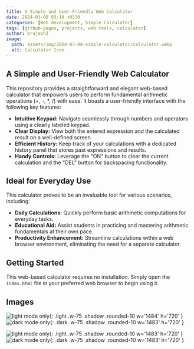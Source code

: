 ```yaml
---
title: A Simple and User-Friendly Web Calculator
date: 2024-03-08 03:14 +0530
categories: [Web development, Simple Calculator]
tags: [github-pages, projects, web tools, calculator]
author: brajesh3
image:
  path: assets/img/2024-03-08-simple-calculator/calculator.webp
  alt: Calculator Icon
---
```


## A Simple and User-Friendly Web Calculator

This repository provides a straightforward and elegant web-based calculator that empowers users to perform fundamental arithmetic operations (+, -, *, /) with ease. It boasts a user-friendly interface with the following key features:

* **Intuitive Keypad:** Navigate seamlessly through numbers and operators using a clearly labeled keypad.
* **Clear Display:** View both the entered expression and the calculated result on a well-defined screen.
* **Efficient History:** Keep track of your calculations with a dedicated history panel that stores past expressions and results.
* **Handy Controls:** Leverage the "ON" button to clear the current calculation and the "DEL" button for backspacing functionality.

## Ideal for Everyday Use

This calculator proves to be an invaluable tool for various scenarios, including:

* **Daily Calculations:** Quickly perform basic arithmetic computations for everyday tasks.
* **Educational Aid:** Assist students in practicing and mastering arithmetic fundamentals at their own pace.
* **Productivity Enhancement:** Streamline calculations within a web browser environment, eliminating the need for a separate calculator.

## Getting Started

This web-based calculator requires no installation. Simply open the `index.html` file in your preferred web browser to begin using it.

## Images

![light mode only](assets/img/2024-03-08-simple-calculator/calculator-light.webp){: .light .w-75 .shadow .rounded-10 w='1484' h='720' }
![dark mode only](assets/img/2024-03-08-simple-calculator/calculator-dark.webp){: .dark .w-75 .shadow .rounded-10 w='1483' h='720' }

![light mode only](assets/img/2024-03-08-simple-calculator/calculator-light-history.webp){: .light .w-75 .shadow .rounded-10 w='1483' h='720' }
![dark mode only](assets/img/2024-03-08-simple-calculator/calculator-dark-history.webp){: .dark .w-75 .shadow .rounded-10 w='1483' h='720' }
